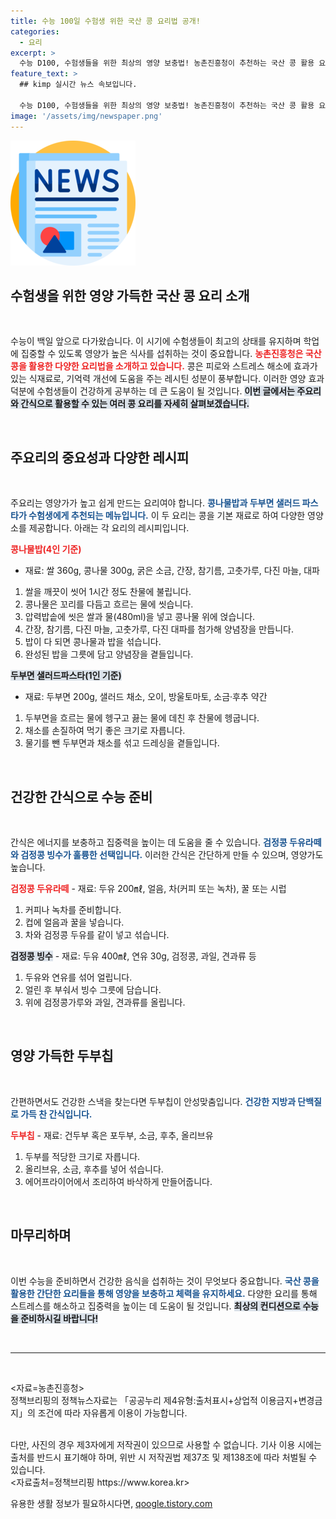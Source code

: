 ```yaml
---
title: 수능 100일 수험생 위한 국산 콩 요리법 공개!
categories:
  - 요리
excerpt: >
  수능 D100, 수험생들을 위한 최상의 영양 보충법! 농촌진흥청이 추천하는 국산 콩 활용 요리로 체력 회복과 스트레스 해소에 도움을 주세요. 두부면 샐러드, 콩나물밥 등 간단한 레시피로 건강을 챙기세요!
feature_text: >
  ## kimp 실시간 뉴스 속보입니다.

  수능 D100, 수험생들을 위한 최상의 영양 보충법! 농촌진흥청이 추천하는 국산 콩 활용 요리로 체력 회복과 스트레스 해소에 도움을 주세요. 두부면 샐러드, 콩나물밥 등 간단한 레시피로 건강을 챙기세요!
image: '/assets/img/newspaper.png'
---
```


<p><img src="/assets/img/newspaper.png" alt="kimplant 속보" /></p>

<h2 data-ke-size="size26">수험생을 위한 영양 가득한 국산 콩 요리 소개</h2>

<p data-ke-size="size16">&nbsp;</p>

<p>수능이 백일 앞으로 다가왔습니다. 이 시기에 수험생들이 최고의 상태를 유지하며 학업에 집중할 수 있도록 영양가 높은 식사를 섭취하는 것이 중요합니다. <b><span style="color: #ee2323;">농촌진흥청은 국산 콩을 활용한 다양한 요리법을 소개하고 있습니다.</span></b> 콩은 피로와 스트레스 해소에 효과가 있는 식재료로, 기억력 개선에 도움을 주는 레시틴 성분이 풍부합니다. 이러한 영양 효과 덕분에 수험생들이 건강하게 공부하는 데 큰 도움이 될 것입니다. <b><span style="background-color: #21538527;">이번 글에서는 주요리와 간식으로 활용할 수 있는 여러 콩 요리를 자세히 살펴보겠습니다.</span></b></p>

<p data-ke-size="size16">&nbsp;</p>

<h2 data-ke-size="size26">주요리의 중요성과 다양한 레시피</h2>

<p data-ke-size="size16">&nbsp;</p>

<p>주요리는 영양가가 높고 쉽게 만드는 요리여야 합니다. <b><span style="color: #1a5490;">콩나물밥과 두부면 샐러드 파스타가 수험생에게 추천되는 메뉴입니다.</span></b> 이 두 요리는 콩을 기본 재료로 하여 다양한 영양소를 제공합니다. 아래는 각 요리의 레시피입니다.</p>

<p><b><span style="color: #ee2323;">콩나물밥(4인 기준)</span></b></p>

<ul>
<li>재료: 쌀 360g, 콩나물 300g, 굵은 소금, 간장, 참기름, 고춧가루, 다진 마늘, 대파</li>
</ul>

<ol>
<li>쌀을 깨끗이 씻어 1시간 정도 찬물에 불립니다.</li>
<li>콩나물은 꼬리를 다듬고 흐르는 물에 씻습니다.</li>
<li>압력밥솥에 씻은 쌀과 물(480ml)을 넣고 콩나물 위에 얹습니다.</li>
<li>간장, 참기름, 다진 마늘, 고춧가루, 다진 대파를 첨가해 양념장을 만듭니다.</li>
<li>밥이 다 되면 콩나물과 밥을 섞습니다.</li>
<li>완성된 밥을 그릇에 담고 양념장을 곁들입니다.</li>
</ol>

<p><b><span style="background-color: #21538527;">두부면 샐러드파스타(1인 기준)</span></b></p>

<ul>
<li>재료: 두부면 200g, 샐러드 채소, 오이, 방울토마토, 소금·후추 약간</li>
</ul>

<ol>
<li>두부면을 흐르는 물에 헹구고 끓는 물에 데친 후 찬물에 헹굽니다.</li>
<li>채소를 손질하여 먹기 좋은 크기로 자릅니다.</li>
<li>물기를 뺀 두부면과 채소를 섞고 드레싱을 곁들입니다.</li>
</ol>

<p data-ke-size="size16">&nbsp;</p>

<h2 data-ke-size="size26">건강한 간식으로 수능 준비</h2>

<p data-ke-size="size16">&nbsp;</p>

<p>간식은 에너지를 보충하고 집중력을 높이는 데 도움을 줄 수 있습니다. <b><span style="color: #1a5490;">검정콩 두유라떼와 검정콩 빙수가 훌륭한 선택입니다.</span></b> 이러한 간식은 간단하게 만들 수 있으며, 영양가도 높습니다.</p>

<p><b><span style="color: #ee2323;">검정콩 두유라떼</span></b>
- 재료: 두유 200㎖, 얼음, 차(커피 또는 녹차), 꿀 또는 시럽</p>

<ol>
<li>커피나 녹차를 준비합니다.</li>
<li>컵에 얼음과 꿀을 넣습니다.</li>
<li>차와 검정콩 두유를 같이 넣고 섞습니다.</li>
</ol>

<p><b><span style="background-color: #21538527;">검정콩 빙수</span></b>
- 재료: 두유 400㎖, 연유 30g, 검정콩, 과일, 견과류 등</p>

<ol>
<li>두유와 연유를 섞어 얼립니다.</li>
<li>얼린 후 부숴서 빙수 그릇에 담습니다.</li>
<li>위에 검정콩가루와 과일, 견과류를 올립니다.</li>
</ol>

<p data-ke-size="size16">&nbsp;</p>

<h2 data-ke-size="size26">영양 가득한 두부칩</h2>

<p data-ke-size="size16">&nbsp;</p>

<p>간편하면서도 건강한 스낵을 찾는다면 두부칩이 안성맞춤입니다. <b><span style="color: #1a5490;">건강한 지방과 단백질로 가득 찬 간식입니다.</span></b></p>

<p><b><span style="color: #ee2323;">두부칩</span></b>
- 재료: 건두부 혹은 포두부, 소금, 후추, 올리브유</p>

<ol>
<li>두부를 적당한 크기로 자릅니다.</li>
<li>올리브유, 소금, 후추를 넣어 섞습니다.</li>
<li>에어프라이어에서 조리하여 바삭하게 만들어줍니다.</li>
</ol>

<p data-ke-size="size16">&nbsp;</p>

<h2 data-ke-size="size26">마무리하며</h2>

<p data-ke-size="size16">&nbsp;</p>

<p>이번 수능을 준비하면서 건강한 음식을 섭취하는 것이 무엇보다 중요합니다. <b><span style="color: #1a5490;">국산 콩을 활용한 간단한 요리들을 통해 영양을 보충하고 체력을 유지하세요.</span></b> 다양한 요리를 통해 스트레스를 해소하고 집중력을 높이는 데 도움이 될 것입니다. <b><span style="background-color: #21538527;">최상의 컨디션으로 수능을 준비하시길 바랍니다!</span></b> </p>

<p data-ke-size="size16">&nbsp;</p>

<hr />

<p data-ke-size="size16">&nbsp;</p>

<p>&lt;자료=농촌진흥청&gt;<br />
정책브리핑의 정책뉴스자료는 「공공누리 제4유형:출처표시+상업적 이용금지+변경금지」의 조건에 따라 자유롭게 이용이 가능합니다.</p><br />
다만, 사진의 경우 제3자에게 저작권이 있으므로 사용할 수 없습니다. 기사 이용 시에는 출처를 반드시 표기해야 하며, 위반 시 저작권법 제37조 및 제138조에 따라 처벌될 수 있습니다.<br />
&lt;자료출처=정책브리핑 https://www.korea.kr></p>
유용한 생활 정보가 필요하시다면, <a href="https://qoogle.tistory.com" rel="dofollow">qoogle.tistory.com</a>


